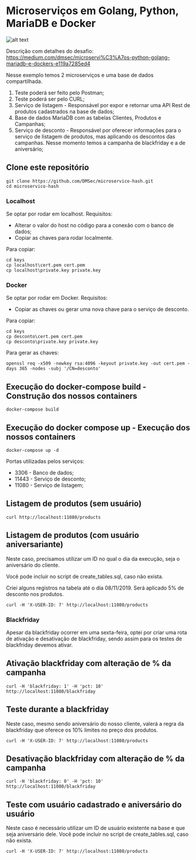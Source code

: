 # Microserviços em Golang, Python, MariaDB e Docker

![alt text](https://cdn-images-1.medium.com/max/800/1*I5kMbgX4qZkycpOFlcEbdw.png)


Descrição com detalhes do desafio: https://medium.com/dmsec/microservi%C3%A7os-python-golang-mariadb-e-dockers-e119a7285ed4

Nesse exemplo temos 2 microserviços e uma base de dados compartilhada.


1) Teste poderá ser feito pelo Postman;
2) Teste poderá ser pelo CURL;
3) Serviço de listagem - Responsável por expor e retornar uma API Rest de produtos cadastrados na base de dados;
4) Base de dados MariaDB com as tabelas Clientes, Produtos e Campanhas;
5) Serviço de desconto - Responsável por oferecer informações para o serviço de listagem de produtos, mas aplicando os descontos das campanhas. Nesse momento temos a campanha de blackfriday e a de aniversário;


## Clone este repositório

```
git clone https://github.com/DMSec/microservico-hash.git
cd microservico-hash
```

### Localhost

Se optar por rodar em localhost. Requisitos:
* Alterar o valor do host no código para a conexão com o banco de dados;
* Copiar as chaves para rodar localmente.

Para copiar:
```
cd keys
cp localhost\cert.pem cert.pem
cp localhost\private.key private.key
```

### Docker

Se optar por rodar em Docker. Requisitos:
* Copiar as chaves ou gerar uma nova chave para o serviço de desconto.

Para copiar:
```
cd keys
cp desconto\cert.pem cert.pem
cp desconto\private.key private.key
```
 
Para gerar as chaves:
```
openssl req -x509 -newkey rsa:4096 -keyout private.key -out cert.pem -days 365 -nodes -subj '/CN=desconto'
```
## Execução do docker-compose build - Construção dos nossos containers
```
docker-compose build
```
## Execução do docker compose up - Execução dos nossos containers
```
docker-compose up -d
```

Portas utilizadas pelos serviços:

* 3306  - Banco de dados;
* 11443 - Serviço de desconto;
* 11080 - Serviço de listagem;



## Listagem de produtos (sem usuário)
```
curl http://localhost:11080/products
```

## Listagem de produtos (com usuário aniversariante)

Neste caso, precisamos utilizar um ID no qual o dia da execução, seja o aniversário do cliente.

Você pode incluir no script de create_tables.sql, caso não exista.

Criei alguns registros na tabela até o dia 08/11/2019. Será aplicado 5% de desconto nos produtos.

```
curl -H 'X-USER-ID: 7' http://localhost:11080/products
```

### Blackfriday
Apesar da blackfriday ocorrer em uma sexta-feira, optei por criar uma rota de ativação e desativação de blackfriday, sendo assim para os testes de blackfriday
devemos ativar.


## Ativação blackfriday com alteração de % da campanha
```
curl -H 'blackfriday: 1' -H 'pct: 10' http://localhost:11080/blackfriday
```

## Teste durante a blackfriday

Neste caso, mesmo sendo aniversário do nosso cliente, valerá a regra da blackfriday que oferece os 10% limites no preço dos produtos.

```
curl -H 'X-USER-ID: 7' http://localhost:11080/products
```

## Desativação blackfriday com alteração de % da campanha
```
curl -H 'blackfriday: 0' -H 'pct: 10' http://localhost:11080/blackfriday
```

## Teste com usuário cadastrado e aniversário do usuário

Neste caso é necessário utilizar um ID de usuário existente na base e que seja aniversário dele. Você pode incluir no script de create_tables.sql, caso não exista.

```
curl -H 'X-USER-ID: 7' http://localhost:11080/products
```

